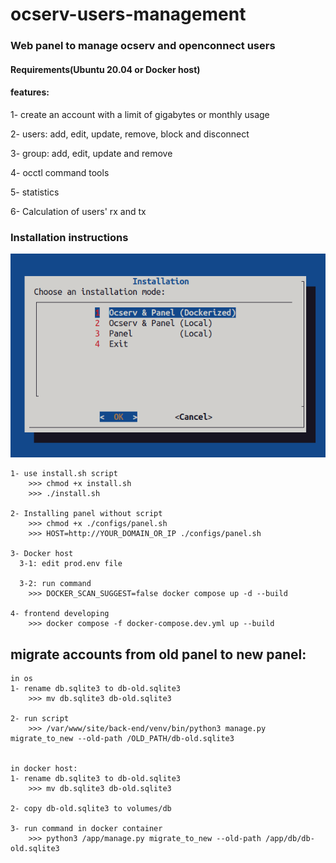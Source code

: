 # ocserv-users-management 
### Web panel to manage ocserv and openconnect users
#### Requirements(Ubuntu 20.04 or Docker host)

#### features:
1- create an account with a limit of gigabytes or monthly usage

2- users: add, edit, update, remove, block and disconnect

3- group: add, edit, update and remove 

4- occtl command tools

5- statistics

6- Calculation of users' rx and tx


### Installation instructions
<center><img src="dialog.png"></center>

```
1- use install.sh script
    >>> chmod +x install.sh 
    >>> ./install.sh

2- Installing panel without script
    >>> chmod +x ./configs/panel.sh 
    >>> HOST=http://YOUR_DOMAIN_OR_IP ./configs/panel.sh

3- Docker host
  3-1: edit prod.env file

  3-2: run command
    >>> DOCKER_SCAN_SUGGEST=false docker compose up -d --build

4- frontend developing
    >>> docker compose -f docker-compose.dev.yml up --build
```

## migrate accounts from old panel to new panel:
```
in os
1- rename db.sqlite3 to db-old.sqlite3
    >>> mv db.sqlite3 db-old.sqlite3

2- run script
    >>> /var/www/site/back-end/venv/bin/python3 manage.py migrate_to_new --old-path /OLD_PATH/db-old.sqlite3


in docker host:
1- rename db.sqlite3 to db-old.sqlite3
    >>> mv db.sqlite3 db-old.sqlite3

2- copy db-old.sqlite3 to volumes/db

3- run command in docker container
    >>> python3 /app/manage.py migrate_to_new --old-path /app/db/db-old.sqlite3
```